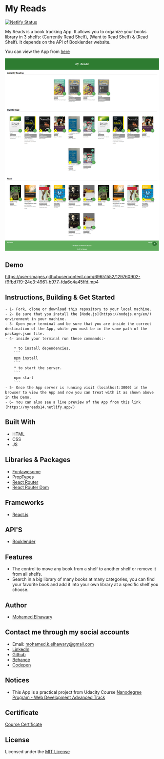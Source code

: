# My Reads

[![Netlify Status](https://api.netlify.com/api/v1/badges/558d1d59-a6cc-4058-9c1d-451e05b9e7a2/deploy-status)](https://app.netlify.com/sites/myreads14/deploys)

My Reads is a book tracking App. It allows you to organize your books library in 3 shelfs: (Currently Read Shelf), (Want to Read Shelf) & (Read Shelf). It depends on the API of Booklender website.

You can view the App from [here](https://myreads14.netlify.app/)

![Screenshot](preview.png) 

## Demo

 https://user-images.githubusercontent.com/69651552/129760902-f9fbd7f9-24e3-4961-b977-fda6c4a45ffd.mp4

## Instructions, Building & Get Started

    - 1- Fork, clone or download this repository to your local machine.
    - 2- Be sure that you install the [Node.js](https://nodejs.org/en/) environment in your machine.
    - 3- Open your terminal and be sure that you are inside the correct destination of the App, while you must be in the same path of the package.json file.
    - 4- inside your terminal run these commands:-
    
        * to install dependencies.
        ```
        npm install
        ```
        * to start the server.
        ```
        npm start
        ```
    - 5- Once the App server is running visit (localhost:3000) in the browser to view the App and now you can treat with it as shown above in the Demo.
    - 6- You can also see a live preview of the App from this link (https://myreads14.netlify.app/)

## Built With

* HTML
* CSS
* JS

## Libraries & Packages

* [Fontawesome](https://fontawesome.com/)
* [PropTypes](https://www.npmjs.com/package/prop-types)
* [React Router](https://www.npmjs.com/package/react-router)
* [React Router Dom](https://www.npmjs.com/package/react-router-dom)

## Frameworks 

* [React.js](https://reactjs.org/)  

## API'S

* [Booklender](https://www.booklender.com/)

## Features

*  The control to move any book from a shelf to another shelf or remove it from all shelfs.
*  Search in a big library of many books at many categories, you can find your favorite book and add it into your own library at a specific shelf you choose.

## Author

* [Mohamed Elhawary](https://www.linkedin.com/in/mohamed-elhawary14/) 

## Contact me through my social accounts

* Email: mohamed.k.elhawary@gmail.com
* [LinkedIn](https://www.linkedin.com/in/mohamed-elhawary14/)
* [Github](https://github.com/Mohamed-Elhawary)  
* [Behance](https://www.behance.net/mohamed-elhawary14)
* [Codepen](https://codepen.io/Mohamed-ElHawary) 

## Notices

- This App is a practical project from Udacity Course [Nanodegree Program - Web Development Advanced Track](https://www.udacity.com/course/intro-to-programming-nanodegree--nd000)

## Certificate

[Course Certificate](Certificate.pdf)

## License

Licensed under the [MIT License](LICENSE)
